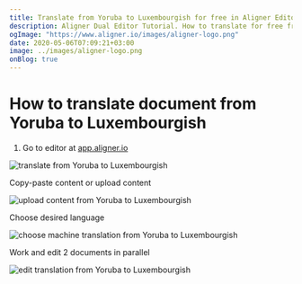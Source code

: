 ```yaml
---
title: Translate from Yoruba to Luxembourgish for free in Aligner Editor
description: Aligner Dual Editor Tutorial. How to translate for free from Yoruba to Luxembourgish. Aligner is multilingual document management platform. 
ogImage: "https://www.aligner.io/images/aligner-logo.png"
date: 2020-05-06T07:09:21+03:00
image: ../images/aligner-logo.png
onBlog: true
---
```


# How to translate document from Yoruba to Luxembourgish

1. Go to editor at [app.aligner.io](https://app.aligner.io "Aligner App web page")

![translate from Yoruba to Luxembourgish](../aligner-blank-editor.png "translate from Yoruba to Luxembourgish")

Copy-paste content or upload content

![upload content from Yoruba to Luxembourgish](../aligner-uploaded-document.png "upload content from Yoruba to Luxembourgish")

Choose desired language

![choose machine translation from Yoruba to Luxembourgish](../aligner-language-dropdown.png "choose machine translation from Yoruba to Luxembourgish")

Work and edit 2 documents in parallel

![edit translation from Yoruba to Luxembourgish](../aligner-double-sitded-editor.png "edit translation from Yoruba to Luxembourgish")

